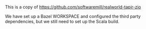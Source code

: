 This is a copy of https://github.com/softwaremill/realworld-tapir-zio

We have set up a Bazel WORKSPACE and configured the third party dependencies, but we still need to set up the Scala build.
